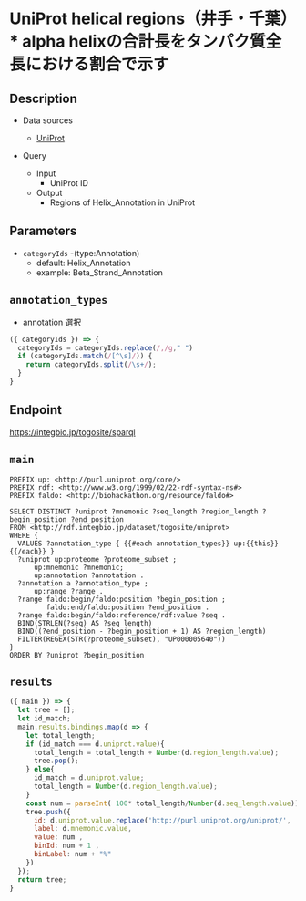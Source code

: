 # UniProt helical regions（井手・千葉）* alpha helixの合計長をタンパク質全長における割合で示す

## Description
- Data sources
    - [UniProt](https://www.uniprot.org/)

- Query
    - Input
        - UniProt ID
    - Output
        - Regions of Helix_Annotation in UniProt

## Parameters
* `categoryIds` -(type:Annotation)
  * default: Helix_Annotation
  * example: Beta_Strand_Annotation

## `annotation_types`
- annotation 選択
```javascript
({ categoryIds }) => {
  categoryIds = categoryIds.replace(/,/g," ")
  if (categoryIds.match(/[^\s]/)) {
    return categoryIds.split(/\s+/);
  }
}
```

## Endpoint
https://integbio.jp/togosite/sparql

## `main`
```sparql
PREFIX up: <http://purl.uniprot.org/core/>
PREFIX rdf: <http://www.w3.org/1999/02/22-rdf-syntax-ns#>
PREFIX faldo: <http://biohackathon.org/resource/faldo#>

SELECT DISTINCT ?uniprot ?mnemonic ?seq_length ?region_length ?begin_position ?end_position
FROM <http://rdf.integbio.jp/dataset/togosite/uniprot>
WHERE {
  VALUES ?annotation_type { {{#each annotation_types}} up:{{this}} {{/each}} } 
  ?uniprot up:proteome ?proteome_subset ;
      up:mnemonic ?mnemonic;
      up:annotation ?annotation .
  ?annotation a ?annotation_type ;
      up:range ?range .
  ?range faldo:begin/faldo:position ?begin_position ;
         faldo:end/faldo:position ?end_position .
  ?range faldo:begin/faldo:reference/rdf:value ?seq .
  BIND(STRLEN(?seq) AS ?seq_length)
  BIND((?end_position - ?begin_position + 1) AS ?region_length)
  FILTER(REGEX(STR(?proteome_subset), "UP000005640"))
}
ORDER BY ?uniprot ?begin_position
```

## `results`

```javascript
({ main }) => {
  let tree = [];
  let id_match;
  main.results.bindings.map(d => {
    let total_length;
    if (id_match === d.uniprot.value){
      total_length = total_length + Number(d.region_length.value);
      tree.pop();
    } else{  
      id_match = d.uniprot.value;
      total_length = Number(d.region_length.value);
    }
    const num = parseInt( 100* total_length/Number(d.seq_length.value));
    tree.push({
      id: d.uniprot.value.replace('http://purl.uniprot.org/uniprot/', ''),
      label: d.mnemonic.value,
      value: num ,
      binId: num + 1 ,
      binLabel: num + "%"
    })
  });
  return tree;
}
```